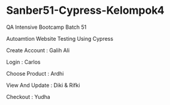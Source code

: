 # Sanber51-Cypress-Kelompok4

QA Intensive Bootcamp Batch 51

Autoamtion Website Testing Using Cypress 

Create Account : Galih Ali

Login : Carlos

Choose Product : Ardhi

View And Update : Diki & Rifki

Checkout : Yudha
